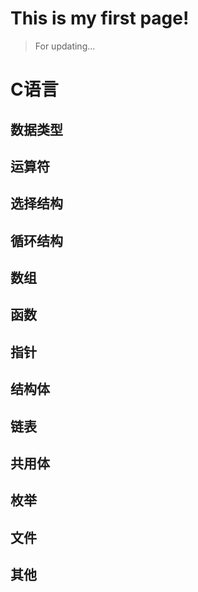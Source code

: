 # This is my first page!
>For updating...
# C语言


## 数据类型

## 运算符

## 选择结构

## 循环结构

## 数组

## 函数

## 指针

## 结构体

## 链表

## 共用体

## 枚举

## 文件

## 其他



